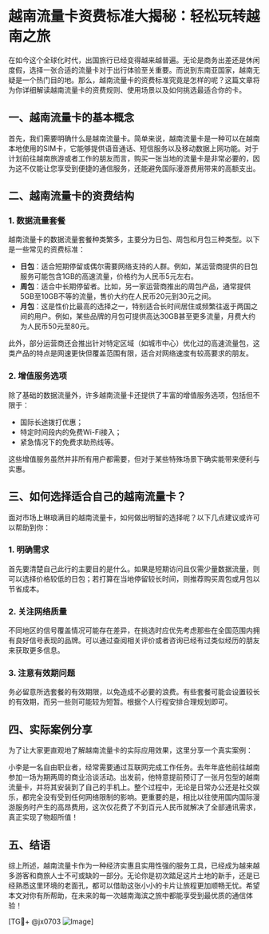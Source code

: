 # 越南流量卡资费标准大揭秘：轻松玩转越南之旅

在如今这个全球化时代，出国旅行已经变得越来越普遍。无论是商务出差还是休闲度假，选择一张合适的流量卡对于出行体验至关重要。而说到东南亚国家，越南无疑是一个热门目的地。那么，越南流量卡的资费标准究竟是怎样的呢？这篇文章将为你详细解读越南流量卡的资费规则、使用场景以及如何挑选最适合你的卡。

## 一、越南流量卡的基本概念

首先，我们需要明确什么是越南流量卡。简单来说，越南流量卡是一种可以在越南本地使用的SIM卡，它能够提供语音通话、短信服务以及移动数据上网功能。对于计划前往越南旅游或者工作的朋友而言，购买一张当地的流量卡是非常必要的，因为这不仅能让您享受到便捷的通信服务，还能避免国际漫游费用带来的高额支出。

## 二、越南流量卡的资费结构

### 1. 数据流量套餐

越南流量卡的数据流量套餐种类繁多，主要分为日包、周包和月包三种类型。以下是一些常见的资费标准：

- **日包**：适合短期停留或偶尔需要网络支持的人群。例如，某运营商提供的日包服务可能包含1GB的高速流量，价格约为人民币5元左右。
- **周包**：适合中长期停留者。比如，另一家运营商推出的周包产品，通常提供5GB至10GB不等的流量，售价大约在人民币20元到30元之间。
- **月包**：这是性价比最高的选择之一，特别适合长时间居住或频繁往返于两国之间的用户。例如，某些品牌的月包可提供高达30GB甚至更多流量，月费大约为人民币50元至80元。

此外，部分运营商还会推出针对特定区域（如城市中心）优化过的高速流量包，这类产品的特点是网速更快但覆盖范围有限，适合对网络速度有较高要求的朋友。

### 2. 增值服务选项

除了基础的数据流量外，许多越南流量卡还提供了丰富的增值服务选项，包括但不限于：

- 国际长途拨打优惠；
- 特定时间段内的免费Wi-Fi接入；
- 紧急情况下的免费求助热线等。

这些增值服务虽然并非所有用户都需要，但对于某些特殊场景下确实能带来便利与实惠。

## 三、如何选择适合自己的越南流量卡？

面对市场上琳琅满目的越南流量卡，如何做出明智的选择呢？以下几点建议或许可以帮助到你：

### 1. 明确需求

首先要清楚自己此行的主要目的是什么。如果是短期访问且仅需少量数据流量，则可以选择价格较低的日包；若打算在当地停留较长时间，则推荐购买周包或月包以节省成本。

### 2. 关注网络质量

不同地区的信号覆盖情况可能存在差异，在挑选时应优先考虑那些在全国范围内拥有良好信号表现的品牌。可以通过查阅相关评价或者咨询已经有过类似经历的朋友来获取更多信息。

### 3. 注意有效期问题

务必留意所选套餐的有效期限，以免造成不必要的浪费。有些套餐可能会设置较长的有效期，而另一些则可能较为短暂。根据个人行程安排合理规划即可。

## 四、实际案例分享

为了让大家更直观地了解越南流量卡的实际应用效果，这里分享一个真实案例：

小李是一名自由职业者，经常需要通过互联网完成工作任务。去年年底他前往越南参加一场为期两周的商业洽谈活动。出发前，他特意提前预订了一张月包型的越南流量卡，并将其安装到了自己的手机上。整个过程中，无论是日常办公还是社交娱乐，都完全没有受到任何网络限制的影响。更重要的是，相比以往使用国内国际漫游服务时产生的高昂费用，这次仅花费了不到百元人民币就解决了全部通讯需求，真正实现了物超所值！

## 五、结语

综上所述，越南流量卡作为一种经济实惠且实用性强的服务工具，已经成为越来越多游客和商旅人士不可或缺的一部分。无论你是初次踏足这片土地的新手，还是已经熟悉这里环境的老面孔，都可以借助这张小小的卡片让旅程更加顺畅无忧。希望本文对你有所帮助，在未来的每一次越南海滨之旅中都能享受到最优质的通信体验！

[TG💪+ @jx0703 ![Image](https://github.com/user-attachments/assets/dbca1d08-cadb-493c-b0ec-ad6f7a83f270)]